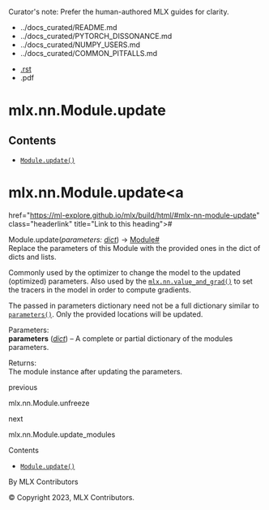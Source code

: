 Curator's note: Prefer the human-authored MLX guides for clarity.
- ../docs_curated/README.md
- ../docs_curated/PYTORCH_DISSONANCE.md
- ../docs_curated/NUMPY_USERS.md
- ../docs_curated/COMMON_PITFALLS.md


<div id="main-content" class="bd-main" role="main">

<div class="sbt-scroll-pixel-helper">

</div>

<div class="bd-content">

<div class="bd-article-container">

<div class="bd-header-article d-print-none">

<div class="header-article-items header-article__inner">

<div class="header-article-items__start">

<div class="header-article-item">

<span class="fa-solid fa-bars"></span>

</div>

</div>

<div class="header-article-items__end">

<div class="header-article-item">

<div class="article-header-buttons">

<a href="https://github.com/ml-explore/mlx"
class="btn btn-sm btn-source-repository-button"
data-bs-placement="bottom" data-bs-toggle="tooltip" target="_blank"
title="Source repository"><span class="btn__icon-container"> <em></em>
</span></a>

<div class="dropdown dropdown-download-buttons">

- <a
  href="https://ml-explore.github.io/mlx/build/html/_sources/python/nn/_autosummary/mlx.nn.Module.update.rst"
  class="btn btn-sm btn-download-source-button dropdown-item"
  data-bs-placement="left" data-bs-toggle="tooltip" target="_blank"
  title="Download source file"><span class="btn__icon-container">
  <em></em> </span> <span class="btn__text-container">.rst</span></a>
- <span class="btn__icon-container"> </span>
  <span class="btn__text-container">.pdf</span>

</div>

<span class="btn__icon-container"> </span>

<span class="fa-solid fa-list"></span>

</div>

</div>

</div>

</div>

</div>

<div id="jb-print-docs-body" class="onlyprint">

# mlx.nn.Module.update

<div id="print-main-content">

<div id="jb-print-toc">

<div>

## Contents

</div>

- <a
  href="https://ml-explore.github.io/mlx/build/html/#mlx.nn.Module.update"
  class="reference internal nav-link"><span class="pre"><code
  class="docutils literal notranslate">Module.update()</code></span></a>

</div>

</div>

</div>

<div id="searchbox">

</div>

<div id="mlx-nn-module-update" class="section">

# mlx.nn.Module.update<a
href="https://ml-explore.github.io/mlx/build/html/#mlx-nn-module-update"
class="headerlink" title="Link to this heading">#</a>

<span class="sig-prename descclassname"><span class="pre">Module.</span></span><span class="sig-name descname"><span class="pre">update</span></span><span class="sig-paren">(</span>*<span class="n"><span class="pre">parameters</span></span><span class="p"><span class="pre">:</span></span><span class="w"> </span><span class="n"><a href="https://docs.python.org/3/library/stdtypes.html#dict"
class="reference external" title="(in Python v3.13)"><span
class="pre">dict</span></a></span>*<span class="sig-paren">)</span> <span class="sig-return"><span class="sig-return-icon">→</span> <span class="sig-return-typehint"><a
href="https://ml-explore.github.io/mlx/build/html/python/nn/module.html#mlx.nn.Module"
class="reference internal" title="mlx.nn.layers.base.Module"><span
class="pre">Module</span></a></span></span><a
href="https://ml-explore.github.io/mlx/build/html/#mlx.nn.Module.update"
class="headerlink" title="Link to this definition">#</a>  
Replace the parameters of this Module with the provided ones in the dict
of dicts and lists.

Commonly used by the optimizer to change the model to the updated
(optimized) parameters. Also used by the <a
href="https://ml-explore.github.io/mlx/build/html/python/_autosummary/mlx.nn.value_and_grad.html#mlx.nn.value_and_grad"
class="reference internal" title="mlx.nn.value_and_grad"><span
class="pre"><code
class="sourceCode python">mlx.nn.value_and_grad()</code></span></a> to
set the tracers in the model in order to compute gradients.

The passed in parameters dictionary need not be a full dictionary
similar to <a
href="https://ml-explore.github.io/mlx/build/html/python/nn/_autosummary/mlx.nn.Module.parameters.html#mlx.nn.Module.parameters"
class="reference internal" title="mlx.nn.Module.parameters"><span
class="pre"><code
class="sourceCode python">parameters()</code></span></a>. Only the
provided locations will be updated.

Parameters<span class="colon">:</span>  
**parameters**
(<a href="https://docs.python.org/3/library/stdtypes.html#dict"
class="reference external" title="(in Python v3.13)"><em>dict</em></a>)
– A complete or partial dictionary of the modules parameters.

Returns<span class="colon">:</span>  
The module instance after updating the parameters.

</div>

<div class="prev-next-area">

<a
href="https://ml-explore.github.io/mlx/build/html/python/nn/_autosummary/mlx.nn.Module.unfreeze.html"
class="left-prev" title="previous page"><em></em></a>

<div class="prev-next-info">

previous

mlx.nn.Module.unfreeze

</div>

<a
href="https://ml-explore.github.io/mlx/build/html/python/nn/_autosummary/mlx.nn.Module.update_modules.html"
class="right-next" title="next page"></a>

<div class="prev-next-info">

next

mlx.nn.Module.update_modules

</div>

</div>

</div>

<div class="bd-sidebar-secondary bd-toc">

<div class="sidebar-secondary-items sidebar-secondary__inner">

<div class="sidebar-secondary-item">

<div class="page-toc tocsection onthispage">

Contents

</div>

- <a
  href="https://ml-explore.github.io/mlx/build/html/#mlx.nn.Module.update"
  class="reference internal nav-link"><span class="pre"><code
  class="docutils literal notranslate">Module.update()</code></span></a>

</div>

</div>

</div>

</div>

<div class="bd-footer-content__inner container">

<div class="footer-item">

By MLX Contributors

</div>

<div class="footer-item">

© Copyright 2023, MLX Contributors.  

</div>

<div class="footer-item">

</div>

<div class="footer-item">

</div>

</div>

</div>
